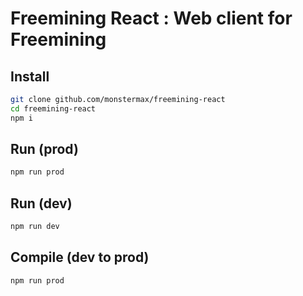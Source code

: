 

# Freemining React : Web client for Freemining

## Install
```bash
git clone github.com/monstermax/freemining-react
cd freemining-react
npm i
```

## Run (prod)
```bash
npm run prod
```


## Run (dev)
```bash
npm run dev
```


## Compile (dev to prod)
```bash
npm run prod
```



